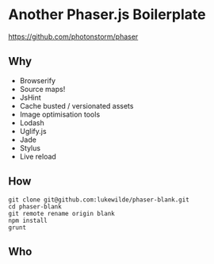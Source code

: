 # Another Phaser.js Boilerplate

https://github.com/photonstorm/phaser

## Why

* Browserify
* Source maps!
* JsHint
* Cache busted / versionated assets
* Image optimisation tools
* Lodash
* Uglify.js
* Jade
* Stylus
* Live reload

## How

    git clone git@github.com:lukewilde/phaser-blank.git
    cd phaser-blank
    git remote rename origin blank
    npm install
    grunt

## Who

